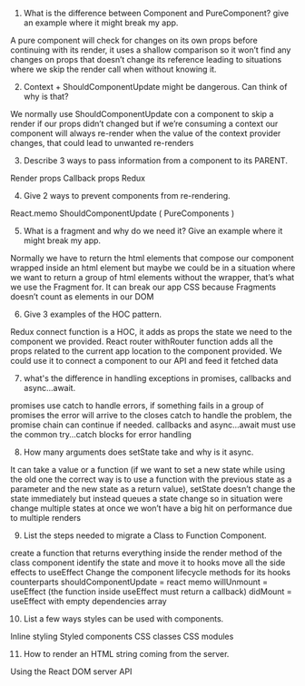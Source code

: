 1. What is the difference between Component and PureComponent? give an
example where it might break my app.

A pure component will check for changes on its own props before continuing with its render, 
it uses a shallow comparison so it won’t find any changes on props that doesn’t change its reference
leading to situations where we skip the render call when without knowing it.


2. Context + ShouldComponentUpdate might be dangerous. Can think of why is
that?

We normally use ShouldComponentUpdate con a component to skip a render if our props didn’t 
changed but if we’re consuming a context our component will always re-render when the value
of the context provider changes, that could lead to unwanted re-renders


3. Describe 3 ways to pass information from a component to its PARENT.

Render props
Callback props
Redux


4. Give 2 ways to prevent components from re-rendering.

React.memo
ShouldComponentUpdate ( PureComponents )


5. What is a fragment and why do we need it? Give an example where it might
break my app.

Normally we have to return the html elements that compose our component wrapped inside an 
html element but maybe we could be in a situation where we want to return a group of html elements
without the wrapper, that’s what we use the Fragment for.
It can break our app CSS because Fragments doesn’t count as elements in our DOM


6. Give 3 examples of the HOC pattern.

Redux connect function is a HOC, it adds as props the state we need to the component we provided.
React router withRouter function adds all the props related to the current app location to the component provided.
We could use it to connect a component to our API and feed it fetched data


7. what's the difference in handling exceptions in promises, callbacks and
async...await.

promises use catch to handle errors, if something fails in a group of promises the error will arrive to the closes catch 
to handle the problem, the promise chain can continue if needed.
callbacks and async…await must use the common try…catch blocks for error handling


8. How many arguments does setState take and why is it async.

It can take a value or a function (if we want to set a new state while using the old one the correct way is to use a 
function with the previous state as a parameter and the new state as a return value), setState doesn’t change the state
immediately  but instead queues a state change so in situation were change multiple states at once we won’t have a big 
hit on performance due to multiple renders


9. List the steps needed to migrate a Class to Function Component.

create a function that returns everything inside the render method of the class component
identify the state and move it to hooks
move all the side effects to useEffect
Change the component lifecycle methods for its hooks counterparts
	shouldComponentUpdate = react memo
	willUnmount = useEffect (the function inside useEffect must return a callback)
	didMount = useEffect with empty dependencies array


10. List a few ways styles can be used with components.

Inline styling
Styled components
CSS classes
CSS modules


11. How to render an HTML string coming from the server.

Using the React DOM server API